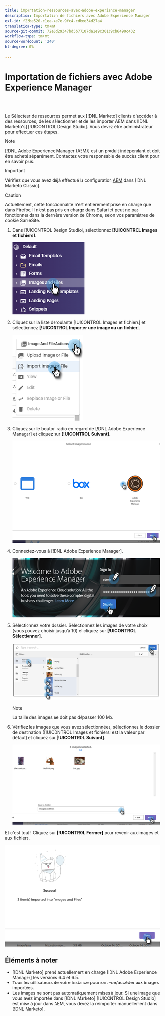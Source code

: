 ```yaml
---
title: importation-ressources-avec-adobe-experience-manager
description: Importation de fichiers avec Adobe Experience Manager
exl-id: f22be520-c1ea-4e7e-9fc4-cdbee34d27a4
translation-type: tm+mt
source-git-commit: 72e1d29347bd5b77107da1e9c30169cb6490c432
workflow-type: tm+mt
source-wordcount: '240'
ht-degree: 0%

---
```


# Importation de fichiers avec Adobe Experience Manager

<br> 

Le Sélecteur de ressources permet aux [!DNL Marketo] clients d&#39;accéder à des ressources, de les sélectionner et de les importer AEM dans [!DNL Marketo's] [!UICONTROL Design Studio]. Vous devez être administrateur pour effectuer ces étapes.

>[!NOTE]
>[!DNL Adobe Experience Manager (AEM)] est un produit indépendant et doit être acheté séparément. Contactez votre responsable de succès client pour en savoir plus.

>[!IMPORTANT]
>Vérifiez que vous avez déjà effectué la configuration [AEM](https://docs.marketo.com/x/FwPLAQ) dans [!DNL Marketo Classic].

>[!CAUTION]
>
>Actuellement, cette fonctionnalité n’est entièrement prise en charge que dans Firefox. Il n’est pas pris en charge dans Safari et peut ne pas fonctionner dans la dernière version de Chrome, selon vos paramètres de cookie SameSite.

1. Dans [!UICONTROL Design Studio], sélectionnez **[!UICONTROL Images et fichiers]**.

   ![Image un](/help/sky/assets/design-studio/importing-assets-with-adobe-experience-manager/importing-assets-with-adobe-experience-manager-1.png)

1. Cliquez sur la liste déroulante [!UICONTROL Images et fichiers] et sélectionnez **[!UICONTROL Importer une image ou un fichier]**.

   ![Image 2](/help/sky/assets/design-studio/importing-assets-with-adobe-experience-manager/importing-assets-with-adobe-experience-manager-2.png)

1. Cliquez sur le bouton radio en regard de [!DNL Adobe Experience Manager] et cliquez sur **[!UICONTROL Suivant]**.

   ![Image trois](/help/sky/assets/design-studio/importing-assets-with-adobe-experience-manager/importing-assets-with-adobe-experience-manager-3.png)

1. Connectez-vous à [!DNL Adobe Experience Manager].

   ![Image 4](/help/sky/assets/design-studio/importing-assets-with-adobe-experience-manager/importing-assets-with-adobe-experience-manager-4.png)

1. Sélectionnez votre dossier. Sélectionnez les images de votre choix (vous pouvez choisir jusqu’à 10) et cliquez sur **[!UICONTROL Sélectionner]**.

   ![Image 5](/help/sky/assets/design-studio/importing-assets-with-adobe-experience-manager/importing-assets-with-adobe-experience-manager-5.png)

   >[!NOTE]
   >
   >La taille des images ne doit pas dépasser 100 Mo.

1. Vérifiez les images que vous avez sélectionnées, sélectionnez le dossier de destination ([!UICONTROL Images et fichiers] est la valeur par défaut) et cliquez sur **[!UICONTROL Suivant]**.

   ![Image six](/help/sky/assets/design-studio/importing-assets-with-adobe-experience-manager/importing-assets-with-adobe-experience-manager-6.png)

Et c&#39;est tout ! Cliquez sur **[!UICONTROL Fermer]** pour revenir aux images et aux fichiers.

![Image sept](/help/sky/assets/design-studio/importing-assets-with-adobe-experience-manager/importing-assets-with-adobe-experience-manager-7.png)

## Éléments à noter

* [!DNL Marketo] prend actuellement en charge  [!DNL Adobe Experience Manager] les versions 6.4 et 6.5.
* Tous les utilisateurs de votre instance pourront vue/accéder aux images importées.
* Les images ne sont pas automatiquement mises à jour. Si une image que vous avez importée dans [!DNL Marketo] [!UICONTROL Design Studio] est mise à jour dans AEM, vous devez la réimporter manuellement dans [!DNL Marketo].
